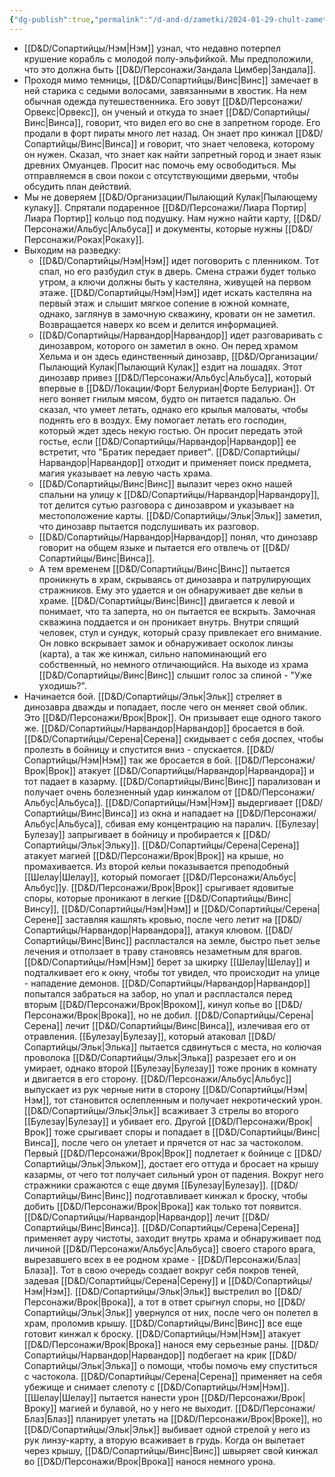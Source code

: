 ```yaml
---
{"dg-publish":true,"permalink":"/d-and-d/zametki/2024-01-29-chult-zametki-o-sessii/","created":"2024-01-29T21:09:59.832+04:00","updated":"2024-02-06T01:15:19.985+04:00"}
---
```



- [[D&D/Сопартийцы/Нэм\|Нэм]] узнал, что недавно потерпел крушение корабль с молодой полу-эльфийкой. Мы предположили, что это должна быть [[D&D/Персонажи/Зандала Цимбер\|Зандала]].
- Проходя мимо темницы, [[D&D/Сопартийцы/Винс\|Винс]] замечает в ней старика с седыми волосами, завязанными в хвостик. На нем обычная одежда путешественника. Его зовут [[D&D/Персонажи/Орвекс\|Орвекс]], он ученый и откуда то знает [[D&D/Сопартийцы/Винс\|Винса]], говорит, что видел его во сне в запретном городе. Его продали в форт пираты много лет назад. Он знает про кинжал [[D&D/Сопартийцы/Винс\|Винса]] и говорит, что знает человека, которому он нужен. Сказал, что знает как найти запретный город и знает язык древних Омуанцев. Просит нас помочь ему освободиться. Мы отправляемся в свои покои с отсутствующими дверьми, чтобы обсудить план действий. 
- Мы не доверяем [[D&D/Организации/Пылающий Кулак\|Пылающему кулаку]]. Спрятали подаренное [[D&D/Персонажи/Лиара Портир\|Лиара Портир]] кольцо под подушку. Нам нужно найти карту, [[D&D/Персонажи/Альбус\|Альбуса]] и документы, которые нужны [[D&D/Персонажи/Роках\|Рокаху]].
- Выходим на разведку:
	- [[D&D/Сопартийцы/Нэм\|Нэм]] идет поговорить с пленником. Тот спал, но его разбудил стук в дверь. Смена стражи будет только утром, а ключи должны быть у кастеляна, живущей на первом этаже. [[D&D/Сопартийцы/Нэм\|Нэм]] идет искать кастеляна на первый этаж и слышит мягкое сопение в южной комнате, однако, заглянув в замочную скважину, кровати он не заметил. Возвращается наверх ко всем и делится информацией.
	- [[D&D/Сопартийцы/Нарвандор\|Нарвандор]] идет разговаривать с динозавром, которого он заметил в окно. Он перед храмом Хельма и он здесь единственный динозавр, [[D&D/Организации/Пылающий Кулак\|Пылающий Кулак]] ездит на лошадях. Этот динозавр привез [[D&D/Персонажи/Альбус\|Альбуса]], который впервые в [[D&D/Локации/Форт Белуриан\|Форте Белуриан]]. От него воняет гнилым мясом, будто он питается падалью. Он сказал, что умеет летать, однако его крылья маловаты, чтобы поднять его в воздух. Ему помогает летать его господин, который ждет здесь некую гостью. Он просит передать этой гостье, если [[D&D/Сопартийцы/Нарвандор\|Нарвандор]] ее встретит, что "Братик передает привет". [[D&D/Сопартийцы/Нарвандор\|Нарвандор]] отходит и применяет поиск предмета, магия указывает на левую часть храма.
	- [[D&D/Сопартийцы/Винс\|Винс]] вылазит через окно нашей спальни на улицу к [[D&D/Сопартийцы/Нарвандор\|Нарвандору]], тот делится сутью разговора с динозавром и указывает на местоположение карты. [[D&D/Сопартийцы/Эльк\|Эльк]] заметил, что динозавр пытается подслушивать их разговор. 
	- [[D&D/Сопартийцы/Нарвандор\|Нарвандор]] понял, что динозавр говорит на общем языке и пытается его отвлечь от [[D&D/Сопартийцы/Винс\|Винса]]. 
	- А тем временем [[D&D/Сопартийцы/Винс\|Винс]] пытается проникнуть в храм, скрываясь от динозавра и патрулирующих стражников. Ему это удается и он обнаруживает две кельи в храме. [[D&D/Сопартийцы/Винс\|Винс]] двигается к левой и понимает, что та заперта, но он пытается ее вскрыть. Замочная скважина поддается и он проникает внутрь. Внутри спящий человек, стул и сундук, который сразу привлекает его внимание. Он ловко вскрывает замок и обнаруживает осколок линзы (карта), а так же кинжал, сильно напоминающий его собственный, но немного отличающийся. На выходе из храма [[D&D/Сопартийцы/Винс\|Винс]] слышит голос за спиной - "Уже уходишь?".
- Начинается бой. [[D&D/Сопартийцы/Эльк\|Эльк]] стреляет в динозавра дважды и попадает, после чего он меняет свой облик. Это [[D&D/Персонажи/Врок\|Врок]]. Он призывает еще одного такого же. [[D&D/Сопартийцы/Нарвандор\|Нарвандор]] бросается в бой. [[D&D/Сопартийцы/Серена\|Серена]] скидывает с себя доспех, чтобы пролезть в бойницу и спустится вниз - спускается. [[D&D/Сопартийцы/Нэм\|Нэм]] так же бросается в бой. [[D&D/Персонажи/Врок\|Врок]] атакует [[D&D/Сопартийцы/Нарвандор\|Нарвандора]] и тот падает в казарму. [[D&D/Сопартийцы/Винс\|Винс]] парализован и получает очень болезненный удар кинжалом от [[D&D/Персонажи/Альбус\|Альбуса]]. [[D&D/Сопартийцы/Нэм\|Нэм]] выдергивает [[D&D/Сопартийцы/Винс\|Винса]] из окна и нападает на [[D&D/Персонажи/Альбус\|Альбуса]], сбивая ему концентрацию на паралич. [[Булезау\|Булезау]] запрыгивает в бойницу и пробирается к [[D&D/Сопартийцы/Эльк\|Эльку]]. [[D&D/Сопартийцы/Серена\|Серена]] атакует магией [[D&D/Персонажи/Врок\|Врок]] на крыше, но промахивается. Из второй кельи показывается преподобный [[Шелау\|Шелау]], который помогает [[D&D/Персонажи/Альбус\|Альбус]]у. [[D&D/Персонажи/Врок\|Врок]] срыгивает ядовитые споры, которые проникают в легкие [[D&D/Сопартийцы/Винс\|Винсу]], [[D&D/Сопартийцы/Нэм\|Нэм]] и [[D&D/Сопартийцы/Серена\|Серене]] заставляя кашлять кровью, после чего летит на [[D&D/Сопартийцы/Нарвандор\|Нарвандора]], атакуя клювом. [[D&D/Сопартийцы/Винс\|Винс]] распластался на земле, быстро пьет зелье лечения и отползает в траву становясь незаметным для врагов. [[D&D/Сопартийцы/Нэм\|Нэм]] берет за шкирку [[Шелау\|Шелау]] и подталкивает его к окну, чтобы тот увидел, что происходит на улице - нападение демонов. [[D&D/Сопартийцы/Нарвандор\|Нарвандор]] попытался забраться на забор, но упал и распластался перед вторым [[D&D/Персонажи/Врок\|Вроком]], кинул копье во [[D&D/Персонажи/Врок\|Врока]], но не добил. [[D&D/Сопартийцы/Серена\|Серена]] лечит [[D&D/Сопартийцы/Винс\|Винса]], излечивая его от отравления. [[Булезау\|Булезау]], который атаковал [[D&D/Сопартийцы/Эльк\|Элька]] пытается сдвинуться с места, но колючая проволока [[D&D/Сопартийцы/Эльк\|Элька]] разрезает его и он умирает, однако второй [[Булезау\|Булезау]] тоже проник в комнату и двигается в его сторону. [[D&D/Персонажи/Альбус\|Альбус]] выпускает из рук черные нити в сторону [[D&D/Сопартийцы/Нэм\|Нэм]], тот становится ослепленным и получает некротический урон. [[D&D/Сопартийцы/Эльк\|Эльк]] всаживает 3 стрелы во второго [[Булезау\|Булезау]] и убивает его. Другой [[D&D/Персонажи/Врок\|Врок]] тоже срыгивает споры и попадает в [[D&D/Сопартийцы/Винс\|Винса]], после чего он улетает и прячется от нас за частоколом. Первый [[D&D/Персонажи/Врок\|Врок]] подлетает к бойнице с [[D&D/Сопартийцы/Эльк\|Эльком]], достает его оттуда и бросает на крышу казармы, от чего тот получает сильный урон от падения. Вокруг него стражники сражаются с еще двумя [[Булезау\|Булезау]]. [[D&D/Сопартийцы/Винс\|Винс]] подготавливает кинжал к броску, чтобы добить [[D&D/Персонажи/Врок\|Врока]] как только тот появится. [[D&D/Сопартийцы/Нарвандор\|Нарвандор]] лечит [[D&D/Сопартийцы/Винс\|Винса]]. [[D&D/Сопартийцы/Серена\|Серена]] применяет ауру чистоты, заходит внутрь храма и обнаруживает под личиной [[D&D/Персонажи/Альбус\|Альбуса]] своего старого врага, вырезавшего всех в ее родном храме - [[D&D/Персонажи/Блаз\|Блаза]]. Тот в свою очередь создает вокруг себя покров теней, задевая [[D&D/Сопартийцы/Серена\|Серену]] и [[D&D/Сопартийцы/Нэм\|Нэм]]. [[D&D/Сопартийцы/Эльк\|Эльк]] выстрелил во [[D&D/Персонажи/Врок\|Врока]], а тот в ответ срыгнул споры, но [[D&D/Сопартийцы/Эльк\|Эльк]] увернулся от них, после чего он полетел в храм, проломив крышу. [[D&D/Сопартийцы/Винс\|Винс]] все еще готовит кинжал к броску. [[D&D/Сопартийцы/Нэм\|Нэм]] атакует [[D&D/Персонажи/Врок\|Врока]] нанося ему серьезные раны. [[D&D/Сопартийцы/Нарвандор\|Нарвандор]] подбегает на крик [[D&D/Сопартийцы/Эльк\|Элька]] о помощи, чтобы помочь ему спуститься с частокола. [[D&D/Сопартийцы/Серена\|Серена]] применяет на себя убежище и снимает слепоту с [[D&D/Сопартийцы/Нэм\|Нэм]]. [[Шелау\|Шелау]] пытается нанести урон [[D&D/Персонажи/Врок\|Вроку]] магией и булавой, но у него не выходит. [[D&D/Персонажи/Блаз\|Блаз]] планирует улетать на [[D&D/Персонажи/Врок\|Вроке]], но [[D&D/Сопартийцы/Эльк\|Эльк]] выбивает одной стрелой у него из рук линзу-карту, а вторую всаживает в грудь. Когда он вылетает через крышу, [[D&D/Сопартийцы/Винс\|Винс]] швыряет свой кинжал во [[D&D/Персонажи/Врок\|Врока]] нанося немного урона.